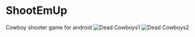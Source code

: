 ShootEmUp
=========

Cowboy shooter game for android
![Dead Cowboys1](https://raw.github.com/Fuzion24/ShootEmUp/master/screen_show_dead_cowboy.png)
![Dead Cowboys2](https://raw.github.com/Fuzion24/ShootEmUp/master/screen_show_dead_cowboy2.png)
